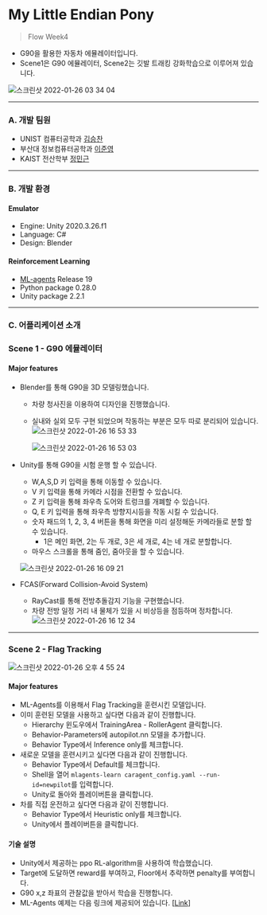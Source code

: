 # My Little Endian Pony  
> Flow Week4

* G90을 활용한 자동차 에뮬레이터입니다.  
* Scene1은 G90 에뮬레이터, Scene2는 깃발 트래킹 강화학습으로 이루어져 있습니다.  

![스크린샷 2022-01-26 03 34 04](https://user-images.githubusercontent.com/63276842/151105037-d5f6dff9-343f-4364-a54c-a2921e77b710.png)  
***

### A. 개발 팀원  
* UNIST 컴퓨터공학과 [김승찬](https://github.com/seungchann)  
* 부산대 정보컴퓨터공학과 [이준영](https://github.com/rubinstory)  
* KAIST 전산학부 [정민근](https://github.com/Zea7)  
***

### B. 개발 환경  
#### Emulator  
* Engine: Unity 2020.3.26.f1  
* Language: C#    
* Design: Blender  

#### Reinforcement Learning  
* [ML-agents](https://github.com/Unity-Technologies/ml-agents) Release 19  
* Python package 0.28.0  
* Unity package 2.2.1
***

### C. 어플리케이션 소개  
### Scene 1 - G90 에뮬레이터  
#### Major features   
* Blender를 통해 G90을 3D 모델링했습니다.
  * 차량 청사진을 이용하여 디자인을 진행했습니다.
  * 실내와 실외 모두 구현 되었으며 작동하는 부분은 모두 따로 분리되어 있습니다.
![스크린샷 2022-01-26 16 53 33](https://user-images.githubusercontent.com/37971925/151124181-d4118608-08fe-43c7-aead-2c6e9edb5f2a.png)

    ![스크린샷 2022-01-26 16 53 03](https://user-images.githubusercontent.com/37971925/151124173-224cc438-24d0-44ee-aadd-9f102b4520dc.png)


* Unity를 통해 G90을 시험 운행 할 수 있습니다.    
  * W,A,S,D 키 입력을 통해 이동할 수 있습니다.  
  * V 키 입력을 통해 카메라 시점을 전환할 수 있습니다.
  * Z 키 입력을 통해 좌우측 도어와 트렁크를 개폐할 수 있습니다.
  * Q, E 키 입력을 통해 좌우측 방향지시등을 작동 시킬 수 있습니다.
  * 숫자 패드의 1, 2, 3, 4 버튼을 통해 화면을 미리 설정해둔 카메라들로 분할 할 수 있습니다.  
    * 1은 메인 화면, 2는 두 개로, 3은 세 개로, 4는 네 개로 분할합니다.  
  * 마우스 스크롤을 통해 줌인, 줌아웃을 할 수 있습니다.
  
  ![스크린샷 2022-01-26 16 09 21](https://user-images.githubusercontent.com/37971925/151118849-b52c88ee-33e8-4129-95ea-b80b6f41f825.png)

* FCAS(Forward Collision-Avoid System)
  * RayCast를 통해 전방추돌감지 기능을 구현했습니다.
  * 차량 전방 일정 거리 내 물체가 있을 시 비상등을 점등하며 정차합니다.
  ![스크린샷 2022-01-26 16 12 34](https://user-images.githubusercontent.com/37971925/151119032-84f3e9cd-1529-44f4-99bb-553114b7a788.png)

***
### Scene 2 - Flag Tracking  
![스크린샷 2022-01-26 오후 4 55 24](https://user-images.githubusercontent.com/63276842/151124982-0bb8dcd9-fad2-4772-8d75-9709f241ec5b.png)

#### Major features  
* ML-Agents를 이용해서 Flag Tracking을 훈련시킨 모델입니다.
* 이미 훈련된 모델을 사용하고 싶다면 다음과 같이 진행합니다.  
  * Hierarchy 윈도우에서 TrainingArea - RollerAgent 클릭합니다.
  * Behavior-Parameters에 autopilot.nn 모델을 추가합니다.  
  * Behavior Type에서 Inference only를 체크합니다.
* 새로운 모델을 훈련시키고 싶다면 다음과 같이 진행합니다.  
  * Behavior Type에서 Default를 체크합니다.
  * Shell을 열어 ```mlagents-learn caragent_config.yaml --run-id=newpilot```를 입력합니다.  
  * Unity로 돌아와 플레이버튼을 클릭합니다.  
* 차를 직접 운전하고 싶다면 다음과 같이 진행합니다.  
  * Behavior Type에서 Heuristic only를 체크합니다.  
  * Unity에서 플레이버튼을 클릭합니다.

#### 기술 설명  
* Unity에서 제공하는 ppo RL-algorithm을 사용하여 학습했습니다.  
* Target에 도달하면 reward를 부여하고, Floor에서 추락하면 penalty를 부여합니다.  
* G90 x,z 좌표의 관찰값을 받아서 학습을 진행합니다.  
* ML-Agents 예제는 다음 링크에 제공되어 있습니다. [[Link](https://github.com/Unity-Technologies/ml-agents/tree/release_19_docs/Project/Assets/ML-Agents/Examples)]  
